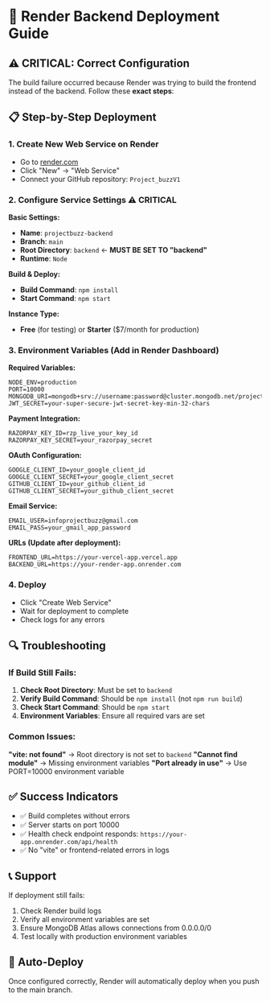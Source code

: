 # 🚀 Render Backend Deployment Guide

## ⚠️ CRITICAL: Correct Configuration

The build failure occurred because Render was trying to build the frontend instead of the backend. Follow these **exact steps**:

## 📋 Step-by-Step Deployment

### 1. **Create New Web Service on Render**
- Go to [render.com](https://render.com)
- Click "New" → "Web Service"
- Connect your GitHub repository: `Project_buzzV1`

### 2. **Configure Service Settings** ⚠️ **CRITICAL**

**Basic Settings:**
- **Name**: `projectbuzz-backend`
- **Branch**: `main`
- **Root Directory**: `backend` ← **MUST BE SET TO "backend"**
- **Runtime**: `Node`

**Build & Deploy:**
- **Build Command**: `npm install`
- **Start Command**: `npm start`

**Instance Type:**
- **Free** (for testing) or **Starter** ($7/month for production)

### 3. **Environment Variables** (Add in Render Dashboard)

**Required Variables:**
```
NODE_ENV=production
PORT=10000
MONGODB_URI=mongodb+srv://username:password@cluster.mongodb.net/projectbuzz
JWT_SECRET=your-super-secure-jwt-secret-key-min-32-chars
```

**Payment Integration:**
```
RAZORPAY_KEY_ID=rzp_live_your_key_id
RAZORPAY_KEY_SECRET=your_razorpay_secret
```

**OAuth Configuration:**
```
GOOGLE_CLIENT_ID=your_google_client_id
GOOGLE_CLIENT_SECRET=your_google_client_secret
GITHUB_CLIENT_ID=your_github_client_id
GITHUB_CLIENT_SECRET=your_github_client_secret
```

**Email Service:**
```
EMAIL_USER=infoprojectbuzz@gmail.com
EMAIL_PASS=your_gmail_app_password
```

**URLs (Update after deployment):**
```
FRONTEND_URL=https://your-vercel-app.vercel.app
BACKEND_URL=https://your-render-app.onrender.com
```

### 4. **Deploy**
- Click "Create Web Service"
- Wait for deployment to complete
- Check logs for any errors

## 🔍 **Troubleshooting**

### If Build Still Fails:

1. **Check Root Directory**: Must be set to `backend`
2. **Verify Build Command**: Should be `npm install` (not `npm run build`)
3. **Check Start Command**: Should be `npm start`
4. **Environment Variables**: Ensure all required vars are set

### Common Issues:

**"vite: not found"** → Root directory is not set to `backend`
**"Cannot find module"** → Missing environment variables
**"Port already in use"** → Use PORT=10000 environment variable

## ✅ **Success Indicators**

- ✅ Build completes without errors
- ✅ Server starts on port 10000
- ✅ Health check endpoint responds: `https://your-app.onrender.com/api/health`
- ✅ No "vite" or frontend-related errors in logs

## 📞 **Support**

If deployment still fails:
1. Check Render build logs
2. Verify all environment variables are set
3. Ensure MongoDB Atlas allows connections from 0.0.0.0/0
4. Test locally with production environment variables

## 🔄 **Auto-Deploy**

Once configured correctly, Render will automatically deploy when you push to the main branch.
